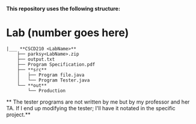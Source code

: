 **This repository uses the following structure:**

# Lab (number goes here)
    |___ **CSCD210 <LabName>**
        ├── parksy<LabName>.zip
        ├── output.txt
        ├── Program Specification.pdf
        ├── **src**
        │   ├── Program file.java
        │   └── Program Tester.java
        └── **out**
            └── Production

**
The tester programs are not written by me but by my professor and her TA.
If I end up modifying the tester; I'll have it notated in the specific project.**
